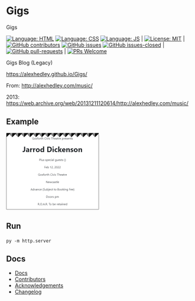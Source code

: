 # Gigs

Gigs

[![Language: HTML](https://img.shields.io/badge/language-html-purple.svg)](https://www.w3.org/html/)
[![Language: CSS](https://img.shields.io/badge/language-css-purple.svg)](https://www.w3.org/Style/CSS/)
[![Language: JS](https://img.shields.io/badge/language-javascript-purple.svg)](https://developer.mozilla.org/en-US/docs/Web/JavaScript)
|
[![License: MIT](https://img.shields.io/badge/License-MIT-lightgrey.svg)](https://opensource.org/licenses/MIT) | [![GitHub contributors](https://img.shields.io/github/contributors/AlexHedley/Gigs.svg)](https://GitHub.com/AlexHedley/Gigs/graphs/contributors/)
[![GitHub issues](https://img.shields.io/github/issues/AlexHedley/Gigs.svg)](https://GitHub.com/AlexHedley/Gigs/issues/)
[![GitHub issues-closed](https://img.shields.io/github/issues-closed/AlexHedley/Gigs.svg)](https://GitHub.com/AlexHedley/Gigs/issues?q=is%3Aissue+is%3Aclosed) | [![GitHub pull-requests](https://img.shields.io/github/issues-pr/AlexHedley/Gigs.svg)](https://GitHub.com/AlexHedley/Gigs/pull/) | [![PRs Welcome](https://img.shields.io/badge/PRs-welcome-brightgreen.svg?style=flat-square)](http://makeapullrequest.com)

Gigs Blog (Legacy)

https://alexhedley.github.io/Gigs/

From: http://alexhedley.com/music/

2013: https://web.archive.org/web/20131211120614/http://alexhedley.com/music/

## Example

![Ticket Example](images/Ticket_Example.png "Ticket Example")

## Run

`py -m http.server`

## Docs

- [Docs](docs/README.md)
- [Contributors](docs/CONTRIBUTORS.md)
- [Acknowledgements](docs/ACKNOWLEDGEMENTS.md)
- [Changelog](docs/CHANGELOG.md)

